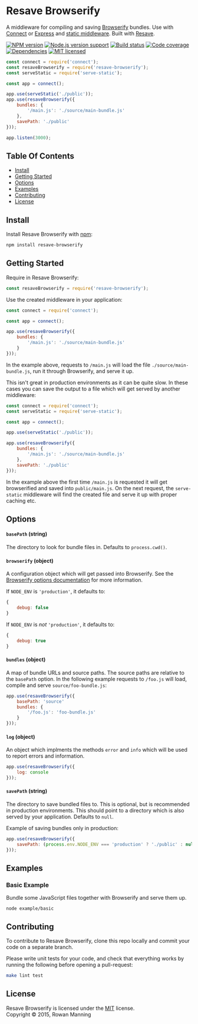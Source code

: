 
Resave Browserify
=================

A middleware for compiling and saving [Browserify][browserify] bundles. Use with [Connect][connect] or [Express][express] and [static middleware][serve-static]. Built with [Resave][resave].

[![NPM version][shield-npm]][info-npm]
[![Node.js version support][shield-node]][info-node]
[![Build status][shield-build]][info-build]
[![Code coverage][shield-coverage]][info-coverage]
[![Dependencies][shield-dependencies]][info-dependencies]
[![MIT licensed][shield-license]][info-license]

```js
const connect = require('connect');
const resaveBrowserify = require('resave-browserify');
const serveStatic = require('serve-static');

const app = connect();

app.use(serveStatic('./public'));
app.use(resaveBrowserify({
    bundles: {
        '/main.js': './source/main-bundle.js'
    },
    savePath: './public'
}));

app.listen(3000);
```


Table Of Contents
-----------------

- [Install](#install)
- [Getting Started](#getting-started)
- [Options](#options)
- [Examples](#examples)
- [Contributing](#contributing)
- [License](#license)


Install
-------

Install Resave Browserify with [npm][npm]:

```sh
npm install resave-browserify
```


Getting Started
---------------

Require in Resave Browserify:

```js
const resaveBrowserify = require('resave-browserify');
```

Use the created middleware in your application:

```js
const connect = require('connect');

const app = connect();

app.use(resaveBrowserify({
    bundles: {
        '/main.js': './source/main-bundle.js'
    }
}));
```

In the example above, requests to `/main.js` will load the file `./source/main-bundle.js`, run it through Browserify, and serve it up.

This isn't great in production environments as it can be quite slow. In these cases you can save the output to a file which will get served by another middleware:

```js
const connect = require('connect');
const serveStatic = require('serve-static');

const app = connect();

app.use(serveStatic('./public'));

app.use(resaveBrowserify({
    bundles: {
        '/main.js': './source/main-bundle.js'
    },
    savePath: './public'
}));
```

In the example above the first time `/main.js` is requested it will get browserified and saved into `public/main.js`. On the next request, the `serve-static` middleware will find the created file and serve it up with proper caching etc.


Options
-------

#### `basePath` (string)

The directory to look for bundle files in. Defaults to `process.cwd()`.

#### `browserify` (object)

A configuration object which will get passed into Browserify. See the [Browserify options documentation][browserify-opts] for more information.

If `NODE_ENV` is `'production'`, it defaults to:

```js
{
    debug: false
}
```

If `NODE_ENV` is *not* `'production'`, it defaults to:

```js
{
    debug: true
}
```

#### `bundles` (object)

A map of bundle URLs and source paths. The source paths are relative to the `basePath` option. In the following example requests to `/foo.js` will load, compile and serve `source/foo-bundle.js`:

```js
app.use(resaveBrowserify({
    basePath: 'source'
    bundles: {
        '/foo.js': 'foo-bundle.js'
    }
}));
```

#### `log` (object)

An object which implments the methods `error` and `info` which will be used to report errors and information.

```js
app.use(resaveBrowserify({
    log: console
}));
```

#### `savePath` (string)

The directory to save bundled files to. This is optional, but is recommended in production environments. This should point to a directory which is also served by your application. Defaults to `null`.

Example of saving bundles only in production:

```js
app.use(resaveBrowserify({
    savePath: (process.env.NODE_ENV === 'production' ? './public' : null)
}));
```


Examples
--------

### Basic Example

Bundle some JavaScript files together with Browserify and serve them up.

```
node example/basic
```


Contributing
------------

To contribute to Resave Browserify, clone this repo locally and commit your code on a separate branch.

Please write unit tests for your code, and check that everything works by running the following before opening a pull-request:

```sh
make lint test
```


License
-------

Resave Browserify is licensed under the [MIT][info-license] license.  
Copyright &copy; 2015, Rowan Manning



[browserify]: https://github.com/substack/node-browserify
[browserify-opts]: https://github.com/substack/node-browserify#methods
[connect]: https://github.com/senchalabs/connect
[express]: http://expressjs.com/
[npm]: https://npmjs.org/
[resave]: https://github.com/rowanmanning/resave
[serve-static]: https://github.com/expressjs/serve-static

[info-coverage]: https://coveralls.io/github/rowanmanning/resave-browserify
[info-dependencies]: https://gemnasium.com/rowanmanning/resave-browserify
[info-license]: LICENSE
[info-node]: package.json
[info-npm]: https://www.npmjs.com/package/resave-browserify
[info-build]: https://travis-ci.org/rowanmanning/resave-browserify
[shield-coverage]: https://img.shields.io/coveralls/rowanmanning/resave-browserify.svg
[shield-dependencies]: https://img.shields.io/gemnasium/rowanmanning/resave-browserify.svg
[shield-license]: https://img.shields.io/badge/license-MIT-blue.svg
[shield-node]: https://img.shields.io/badge/node.js%20support-4–6-brightgreen.svg
[shield-npm]: https://img.shields.io/npm/v/resave-browserify.svg
[shield-build]: https://img.shields.io/travis/rowanmanning/resave-browserify/master.svg
